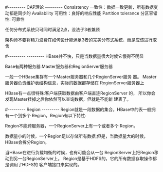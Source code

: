 #--------- CAP理论 --------- 
Consistency   一致性：数据一致更新，所有数据变动都是同步的
Availability  可用性：良好的响应性能
Partition tolerance 分区容错性: 可靠性

任何分布式系统只可同时满足2点，没法子3者兼顾

架构师不要将精力浪费在如何设计能满足3者的完美分布式系统，而是应该进行取舍

#---------  --------- 
HBase并不快，只是当数据量很大时候它慢得不明显


Base有两种服务器:Master服务器和RegionServer服务器

一般一个HBase集群有一个Master服务器和几个RegionServer服务 器。
Master服务器负责维护表结构信息，实际的数据都存储在 RegionServer服务器上

HBase有一点很特殊:客户端获取数据由客户端直连RegionServer 的，
所以你会发现Master挂掉之后你依然可以查询数据，但就是不能新 建表了。

#--------- Region --------- 
Region就是一段数据的集合。HBase中的表一般拥有一个到多个 Region。Region有以下特性:

Region不能跨服务器，一个RegionServer上有一个或者多个 Region。 

数据量小的时候，一个Region足以存储所有数据;但是，当数据量大的时候，HBase会拆分Region。 

当HBase在进行负载均衡的时候，也有可能会从一台 RegionServer上把Region移动到另一台RegionServer上。 Region是基于HDFS的，它的所有数据存取操作都是调用了HDFS的 客户端接口来实现的。




















